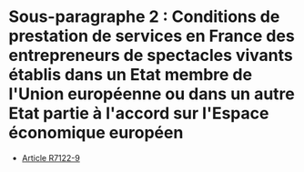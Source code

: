 # Sous-paragraphe 2 : Conditions de prestation de services en France des entrepreneurs de spectacles vivants établis dans un Etat membre de l'Union européenne ou dans un autre Etat partie à l'accord sur l'Espace économique européen

* [Article R7122-9](./LEGIARTI000024501104.md)
